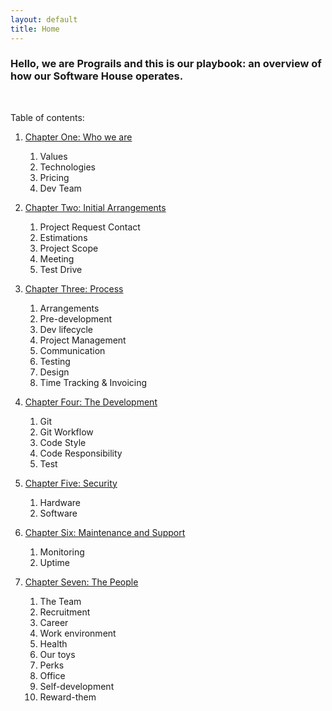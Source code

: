 ```yaml
---
layout: default
title: Home
---
```


### Hello, we are Prograils and this is our playbook: an overview of how our Software House operates.


<br>

Table of contents:


1. [Chapter One: Who we are](/playbook/who_we_are)
   1. Values
   2. Technologies
   3. Pricing
   4. Dev Team

2. [Chapter Two: Initial Arrangements](/playbook/initial_arrangements)
   1. Project Request Contact
   2. Estimations
   3. Project Scope
   4. Meeting
   5. Test Drive

3. [Chapter Three: Process](/playbook/process)
   1. Arrangements
   2. Pre-development
   3. Dev lifecycle
   4. Project Management
   5. Communication
   6. Testing
   7. Design
   8. Time Tracking & Invoicing

4. [Chapter Four: The Development](/playbook/development)
   1. Git
   2. Git Workflow
   3. Code Style
   4. Code Responsibility
   5. Test

5. [Chapter Five: Security](/playbook/security)
   1. Hardware
   2. Software

6. [Chapter Six: Maintenance and Support](/playbook/maintenance_and_support)
   1. Monitoring
   2. Uptime

7. [Chapter Seven: The People](/playbook/the_people)
   1. The Team
   2. Recruitment
   3. Career
   4. Work environment
   5. Health
   6. Our toys
   7. Perks
   8. Office
   9. Self-development
   10. Reward-them
